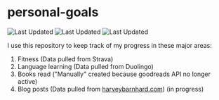 # personal-goals
![Last Updated](https://img.shields.io/date/1612227300?color=FC4C02&label=Fitness%20Updated&logo=strava)
![Last Updated](https://img.shields.io/date/1612227300?color=7ac70c&label=Language%20Updated&logo=duolingo)
![Last Updated](https://img.shields.io/date/1612227300?color=e9e5cd&label=Books%20Updated&logo=goodreads)

I use this repository to keep track of my progress in these major areas:

1. Fitness (Data pulled from Strava)
2. Language learning (Data pulled from Duolingo)
3. Books read ("Manually" created because goodreads API no longer active)
4. Blog posts (Data pulled from [harveybarnhard.com](https://harveybarnhard.com)) (in progress)
